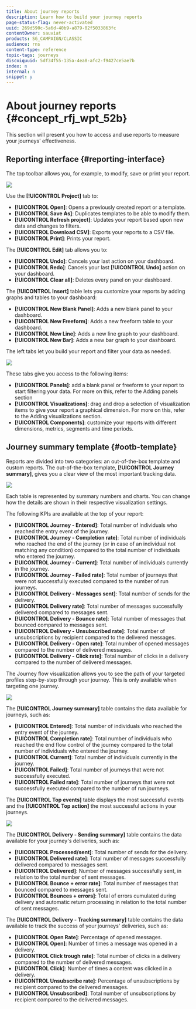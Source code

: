 ```yaml
---
title: About journey reports
description: Learn how to build your journey reports
page-status-flag: never-activated
uuid: 269d590c-5a6d-40b9-a879-02f5033863fc
contentOwner: sauviat
products: SG_CAMPAIGN/CLASSIC
audience: rns
content-type: reference
topic-tags: journeys
discoiquuid: 5df34f55-135a-4ea8-afc2-f9427ce5ae7b
index: n
internal: n
snippet: y
---
```


# About journey reports {#concept_rfj_wpt_52b}

This section will present you how to access and use reports to measure your journeys' effectiveness.

## Reporting interface {#reporting-interface}

The top toolbar allows you, for example, to modify, save or print your report.

![](../assets/dynamic_report_toolbar.png)

Use the **[!UICONTROL Project]** tab to:

* **[!UICONTROL Open]**: Opens a previously created report or a template.
* **[!UICONTROL Save As]**: Duplicates templates to be able to modify them.
* **[!UICONTROL Refresh project]**: Updates your report based upon new data and changes to filters.
* **[!UICONTROL Download CSV]**: Exports your reports to a CSV file.
* **[!UICONTROL Print]**: Prints your report.

The **[!UICONTROL Edit]** tab allows you to:

* **[!UICONTROL Undo]**: Cancels your last action on your dashboard.
* **[!UICONTROL Redo]**: Cancels your last **[!UICONTROL Undo]** action on your dashboard.
* **[!UICONTROL Clear all]**: Deletes every panel on your dashboard.

The **[!UICONTROL Insert]** table lets you customize your reports by adding graphs and tables to your dashboard:

* **[!UICONTROL New Blank Panel]**: Adds a new blank panel to your dashboard.
* **[!UICONTROL New Freeform]**: Adds a new freeform table to your dashboard.
* **[!UICONTROL New Line]**: Adds a new line graph to your dashboard.
* **[!UICONTROL New Bar]**: Adds a new bar graph to your dashboard.

The left tabs let you build your report and filter your data as needed.

![](../assets/dynamic_report_interface.png)

These tabs give you access to the following items:

* **[!UICONTROL Panels]**: add a blank panel or freeform to your report to start filtering your data. For more on this, refer to the Adding panels section
* **[!UICONTROL Visualizations]**: drag and drop a selection of visualization items to give your report a graphical dimension. For more on this, refer to the Adding visualizations section.
* **[!UICONTROL Components]**: customize your reports with different dimensions, metrics, segments and time periods.

## Journey summary template {#ootb-template}

Reports are divided into two categories: an out-of-the-box template and custom reports.
The out-of-the-box template, **[!UICONTROL Journey summary]**, gives you a clear view of the most important tracking data.

 ![](../assets/dynamic_report_journey_8.png)

Each table is represented by summary numbers and charts. You can change how the details are shown in their respective visualization settings.

 The following KPIs are available at the top of your report:

* **[!UICONTROL Journey - Entered]**: Total number of individuals who reached the entry event of the journey.
* **[!UICONTROL Journey - Completion rate]**: Total number of individuals who reached the end of the journey (or in case of an individual not matching any condition) compared to the total number of individuals who entered the journey.
* **[!UICONTROL Journey - Current]**: Total number of individuals currently in the journey.
* **[!UICONTROL Journey - Failed rate]**: Total number of journeys that were not successfully executed compared to the number of run journeys.
* **[!UICONTROL Delivery - Messages sent]**: Total number of sends for the delivery.
* **[!UICONTROL Delivery rate]**: Total number of messages successfully delivered compared to messages sent.
* **[!UICONTROL Delivery - Bounce rate]**: Total number of messages that bounced compared to messages sent.
* **[!UICONTROL Delivery - Unsubscribed rate]**: Total number of unsubscriptions by recipient compared to the delivered messages.
* **[!UICONTROL Delivery - Open rate]**: Total number of opened messages compared to the number of delivered messages.
* **[!UICONTROL Delivery - Click rate]**: Total number of clicks in a delivery compared to the number of delivered messages.

The Journey flow visualization allows you to see the path of your targeted profiles step-by-step through your journey. This is only available when targeting one journey.

 ![](../assets/dynamic_report_journey_10.png)

The **[!UICONTROL Journey summary]** table contains the data available for journeys, such as:

* **[!UICONTROL Entered]**: Total number of individuals who reached the entry event of the journey.
* **[!UICONTROL Completion rate]**: Total number of individuals who reached the end flow control of the journey compared to the total number of individuals who entered the journey.
* **[!UICONTROL Current]**: Total number of individuals currently in the journey.
* **[!UICONTROL Failed]**: Total number of journeys that were not successfully executed.
* **[!UICONTROL Failed rate]**: Total number of journeys that were not successfully executed compared to the number of run journeys.

The **[!UICONTROL Top events]** table displays the most successful events and the **[!UICONTROL Top action]** the most successful actions in your journeys.

 ![](../assets/dynamic_report_journey_11.png)

The **[!UICONTROL Delivery - Sending summary]** table contains the data available for your journey's deliveries, such as:

* **[!UICONTROL Processed/sent]**: Total number of sends for the delivery.
* **[!UICONTROL Delivered rate]**: Total number of messages successfully delivered compared to messages sent.
* **[!UICONTROL Delivered]**: Number of messages successfully sent, in relation to the total number of sent messages.
* **[!UICONTROL Bounce + error rate]**: Total number of messages that bounced compared to messages sent.
* **[!UICONTROL Bounces + errors]**: Total of errors cumulated during delivery and automatic return processing in relation to the total number of sent messages.

The **[!UICONTROL Delivery - Tracking summary]** table contains the data available to track the success of your journeys' deliveries, such as:

* **[!UICONTROL Open Rate]**: Percentage of opened messages.
* **[!UICONTROL Open]**: Number of times a message was opened in a delivery.
* **[!UICONTROL Click trough rate]**: Total number of clicks in a delivery compared to the number of delivered messages.
* **[!UICONTROL Click]**: Number of times a content was clicked in a delivery.
* **[!UICONTROL Unsubscribe rate]**: Percentage of unsubscriptions by recipient compared to the delivered messages.
* **[!UICONTROL Unsubscribed]**: Total number of unsubscriptions by recipient compared to the delivered messages.
